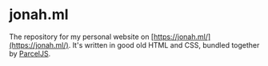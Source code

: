 # jonah.ml

The repository for my personal website on [https://jonah.ml/](https://jonah.ml/). It's written in good old HTML and CSS,
bundled together by [ParcelJS](http://parceljs.org).
